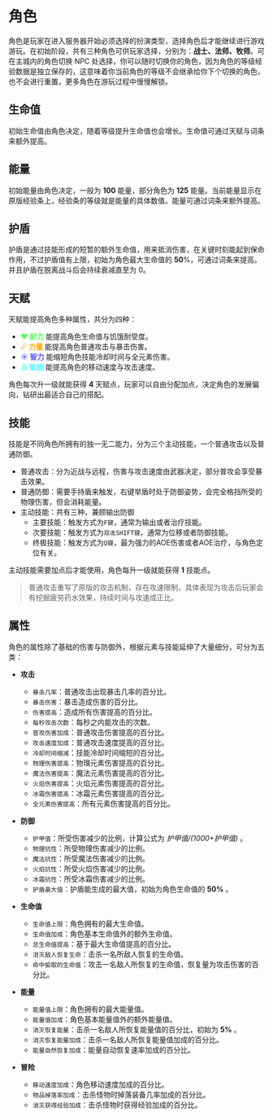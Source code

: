 # 角色

角色是玩家在进入服务器开始必须选择的扮演类型，选择角色后才能继续进行游戏游玩。在初始阶段，共有三种角色可供玩家选择，分别为：**战士、法师、牧师**。可在主城内的角色切换 NPC 处选择，你可以随时切换你的角色，因为角色的等级经验数据是独立保存的，这意味着你当前角色的等级不会继承给你下个切换的角色，也不会进行重置，更多角色在游玩过程中慢慢解锁。

## 生命值

初始生命值由角色决定，随着等级提升生命值也会增长。生命值可通过天赋与词条来额外提高。

## 能量

初始能量由角色决定，一般为 **100** 能量，部分角色为 **125** 能量。当前能量显示在原版经验条上，经验条的等级就是能量的具体数值。能量可通过词条来额外提高。

## 护盾

护盾是通过技能形成的短暂的额外生命值，用来抵消伤害，在关键时刻能起到保命作用，不过护盾值有上限，初始为角色最大生命值的 **50**%，可通过词条来提高。并且护盾在脱离战斗后会持续衰减直至为 0。

## 天赋

天赋能提高角色多种属性，共分为四种：

- **<font color=#55ff55 >♥ 耐力</font>** 能提高角色生命值与饥饿耐受度。
- **<font color=#ffaa00 >☄ 力量</font>** 能提高角色普通攻击与暴击伤害。
- **<font color=#5555ff >☀ 智力</font>** 能缩短角色技能冷却时间与全元素伤害。
- **<font color=#55ffff >♨ 敏捷</font>** 能提高角色的移动速度与攻击速度。

角色每次升一级就能获得 **4** 天赋点，玩家可以自由分配加点，决定角色的发展偏向，钻研出最适合自己的搭配。

## 技能

技能是不同角色所拥有的独一无二能力，分为三个主动技能，一个普通攻击以及普通防御。

- 普通攻击：分为近战与远程，伤害与攻击速度由武器决定，部分普攻会享受暴击效果。
- 普通防御：需要手持盾来触发，右键举盾时处于防御姿势，会完全格挡所受的物理伤害，但会消耗能量。
- 主动技能：共有三种，兼顾输出防御
    - 主要技能：触发方式为`F键`，通常为输出或者治疗技能。
    - 次要技能：触发方式为`双击SHIFT键`，通常为位移或者防御技能。
    - 终极技能：触发方式为`Q键`，最为强力的AOE伤害或者AOE治疗，与角色定位有关。

主动技能需要加点后才能使用，角色每升一级就能获得 **1** 技能点。

> 普通攻击重写了原版的攻击机制，存在攻速限制，具体表现为攻击后玩家会有挖掘疲劳药水效果，持续时间与攻速成正比。

## 属性

角色的属性除了基础的伤害与防御外，根据元素与技能延伸了大量细分，可分为五类：

- **攻击**
    - `暴击几率`：普通攻击出现暴击几率的百分比。
    - `暴击伤害`：暴击造成伤害的百分比。
    - `伤害提高`：造成所有伤害提高的百分比。
    - `每秒攻击次数`：每秒之内能攻击的次数。
    - `普攻伤害加成`：普通攻击伤害提高的百分比。
    - `攻击速度加成`：普通攻击速度提高的百分比。
    - `冷却时间缩减`：技能冷却时间缩短的百分比。
    - `物理伤害提高`：物理元素伤害提高的百分比。
    - `魔法伤害提高`：魔法元素伤害提高的百分比。
    - `火焰伤害提高`：火焰元素伤害提高的百分比。
    - `冰霜伤害提高`：冰霜元素伤害提高的百分比。
    - `全元素伤害提高`：所有元素伤害提高的百分比。

- **防御**
    - `护甲值`：所受伤害减少的比例，计算公式为 *护甲值/(1000+护甲值)* 。
    - `物理抗性`：所受物理伤害减少的比例。
    - `魔法抗性`：所受魔法伤害减少的比例。
    - `火焰抗性`：所受火焰伤害减少的比例。
    - `冰霜抗性`：所受冰霜伤害减少的比例。
    - `护盾最大值`：护盾能生成的最大值，初始为角色生命值的 **50%** 。

- **生命值**
    - `生命值上限`：角色拥有的最大生命值。
    - `生命值加成`：角色基本生命值外的额外生命值。
    - `总生命值提高`：基于最大生命值提高的百分比。
    - `消灭敌人恢复生命`：击杀一名所敌人恢复的生命值。
    - `命中偷取的生命值`：攻击一名敌人所恢复的生命值，恢复量为攻击伤害的百分比。

- **能量**
    - `能量值上限`：角色拥有的最大能量值。
    - `能量值加成`：角色基本能量值外的额外能量值。
    - `消灭恢复能量`：击杀一名敌人所恢复能量值的百分比，初始为 **5%** 。
    - `消灭恢复能量加成`：击杀一名敌人所恢复能量值加成的百分比。
    - `能量自然恢复加成`：能量自动恢复速率加成的百分比。

- **冒险**
    - `移动速度加成`：角色移动速度加成的百分比。
    - `物品掉落率加成`：击杀怪物时掉落装备几率加成的百分比。
    - `消灭获得经验加成`：击杀怪物时获得经验加成的百分比。